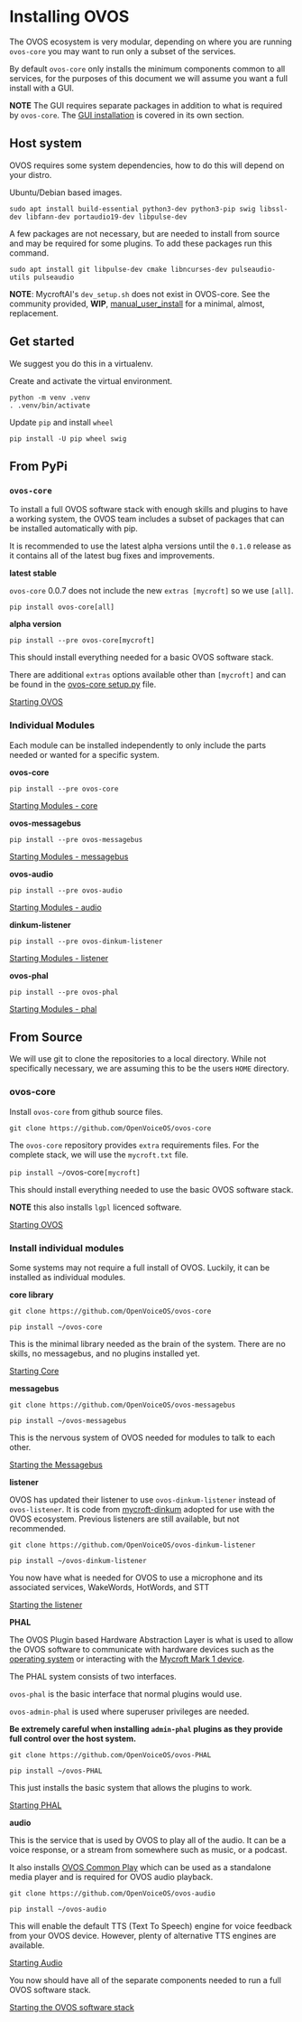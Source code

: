 # Installing OVOS
The OVOS ecosystem is very modular, depending on where you are running `ovos-core` you may want to run only a subset of the services.

By default `ovos-core` only installs the minimum components common to all services, for the purposes of this document we will assume you want a full install with a GUI.

**NOTE** The GUI requires separate packages in addition to what is required by `ovos-core`.  The [GUI installation](install_gui.md) is covered in its own section.

## Host system
OVOS requires some system dependencies, how to do this will depend on your distro.

Ubuntu/Debian based images.

```
sudo apt install build-essential python3-dev python3-pip swig libssl-dev libfann-dev portaudio19-dev libpulse-dev
```

A few packages are not necessary, but are needed to install from source and may be required for some plugins.  To add these packages run this command.

```
sudo apt install git libpulse-dev cmake libncurses-dev pulseaudio-utils pulseaudio
```

**NOTE**: MycroftAI's `dev_setup.sh` does not exist in OVOS-core.  See the community provided, **WIP**, [manual_user_install](https://github.com/OpenVoiceOS/raspbian-ovos/blob/dev/manual_user_install.sh) for a minimal, almost, replacement.

## Get started
We suggest you do this in a virtualenv.

Create and activate the virtual environment.
```
python -m venv .venv
. .venv/bin/activate
```
Update `pip` and install `wheel`

`pip install -U pip wheel swig`

## From PyPi

### `ovos-core`
To install a full OVOS software stack with enough skills and plugins to have a working system, the OVOS team includes a subset of packages that can be installed automatically with pip.

It is recommended to use the latest alpha versions until the `0.1.0` release as it contains all of the latest bug fixes and improvements.

**latest stable**

`ovos-core` 0.0.7 does not include the new `extras [mycroft]` so we use `[all]`.

`pip install ovos-core[all]`

**alpha version**

`pip install --pre ovos-core[mycroft]`

This should install everything needed for a basic OVOS software stack.

There are additional `extras` options available other than `[mycroft]` and can be found in the [ovos-core setup.py](https://github.com/OpenVoiceOS/ovos-core/blob/dev/setup.py) file.

[Starting OVOS](starting_intro.md)

### Individual Modules
Each module can be installed independently to only include the parts needed or wanted for a specific system.

**ovos-core**

`pip install --pre ovos-core`

[Starting Modules - core](starting_modules.md#core)

**ovos-messagebus**

`pip install --pre ovos-messagebus`

[Starting Modules - messagebus](starting_modules.md#messagebus)

**ovos-audio**

`pip install --pre ovos-audio`

[Starting Modules - audio](starting_modules.md#audio)

**dinkum-listener**

`pip install --pre ovos-dinkum-listener`

[Starting Modules - listener](starting_modules.md#listener)

**ovos-phal**

`pip install --pre ovos-phal`

[Starting Modules - phal](starting_modules.md#phal)

## From Source
We will use git to clone the repositories to a local directory.  While not specifically necessary, we are assuming this to be the users `HOME` directory.

### ovos-core
Install `ovos-core` from github source files.

`git clone https://github.com/OpenVoiceOS/ovos-core`

The `ovos-core` repository provides `extra` requirements files.  For the complete stack, we will use the `mycroft.txt` file.

`pip install ~/`ovos-core`[mycroft]`

This should install everything needed to use the basic OVOS software stack.

**NOTE** this also installs `lgpl` licenced software.

[Starting OVOS](starting_intro.md)

### Install individual modules

Some systems may not require a full install of OVOS.  Luckily, it can be installed as individual modules.

**core library**

`git clone https://github.com/OpenVoiceOS/ovos-core`

`pip install ~/ovos-core`

This is the minimal library needed as the brain of the system.  There are no skills, no messagebus, and no plugins installed yet.

[Starting Core](starting_modules.md#core)

**messagebus**

`git clone https://github.com/OpenVoiceOS/ovos-messagebus`

`pip install ~/ovos-messagebus`

This is the nervous system of OVOS needed for modules to talk to each other.

[Starting the Messagebus](starting_modules.md#messagebus)

**listener**

OVOS has updated their listener to use `ovos-dinkum-listener` instead of `ovos-listener`.  It is code from [mycroft-dinkum](https://github.com/MycroftAI/mycroft-dinkum) adopted for use with the OVOS ecosystem.  Previous listeners are still available, but not recommended.

`git clone https://github.com/OpenVoiceOS/ovos-dinkum-listener`

`pip install ~/ovos-dinkum-listener`

You now have what is needed for OVOS to use a microphone and its associated services, WakeWords, HotWords, and STT

[Starting the listener](starting_modules.md#listener)

**PHAL**

The OVOS Plugin based Hardware Abstraction Layer is what is used to allow the OVOS software to communicate with hardware devices such as the [operating system](https://github.com/OpenVoiceOS/ovos-PHAL-plugin-system) or interacting with the [Mycroft Mark 1 device](https://github.com/OpenVoiceOS/ovos-PHAL-plugin-mk1).

The PHAL system consists of two interfaces.

`ovos-phal` is the basic interface that normal plugins would use.

`ovos-admin-phal` is used where superuser privileges are needed.

**Be extremely careful when installing `admin-phal` plugins as they provide full control over the host system.**

`git clone https://github.com/OpenVoiceOS/ovos-PHAL`

`pip install ~/ovos-PHAL`

This just installs the basic system that allows the plugins to work.

[Starting PHAL](starting_modules.md#phal)

**audio**

This is the service that is used by OVOS to play all of the audio.  It can be a voice response, or a stream from somewhere such as music, or a podcast.

It also installs [OVOS Common Play](https://github.com/OpenVoiceOS/ovos-ocp-audio-plugin) which can be used as a standalone media player and is required for OVOS audio playback.

`git clone https://github.com/OpenVoiceOS/ovos-audio`

`pip install ~/ovos-audio`

This will enable the default TTS (Text To Speech) engine for voice feedback from your OVOS device.  However, plenty of alternative TTS engines are available.

[Starting Audio](starting_modules.md#audio)

You now should have all of the separate components needed to run a full OVOS software stack.

[Starting the OVOS software stack](starting_intro.md)
